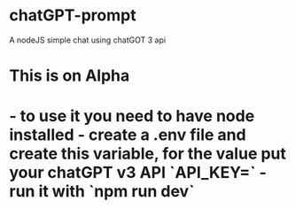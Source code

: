 # chatGPT-prompt
A nodeJS simple chat using chatGOT 3 api

<h1> This is on Alpha <h1>
- to use it you need to have node installed
- create a .env file and create this variable, for the value put your chatGPT v3 API `API_KEY=` 
-run it with `npm run dev`
